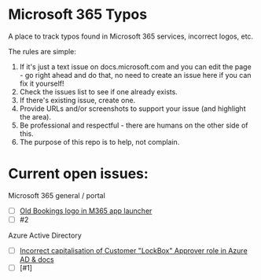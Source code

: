 # Microsoft 365 Typos
A place to track typos found in Microsoft 365 services, incorrect logos, etc.

The rules are simple:
1. If it's just a text issue on docs.microsoft.com and you can edit the page - go right ahead and do that, no need to create an issue here if you can fix it yourself!
2. Check the issues list to see if one already exists.
3. If there's existing issue, create one.
4. Provide URLs and/or screenshots to support your issue (and highlight the area).
5. Be professional and respectful - there are humans on the other side of this.
6. The purpose of this repo is to help, not complain.


Current open issues:
=====================

Microsoft 365 general / portal
- [ ] [Old Bookings logo in M365 app launcher](https://github.com/loryanstrant/M365typos/issues/2)
- [ ] #2

Azure Active Directory
- [ ] [Incorrect capitalisation of Customer "LockBox" Approver role in Azure AD & docs](https://github.com/loryanstrant/M365typos/issues/1)
- [ ] [#1]
